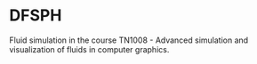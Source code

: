 # DFSPH
Fluid simulation in the course TN1008 - Advanced simulation and visualization of fluids in computer graphics.
